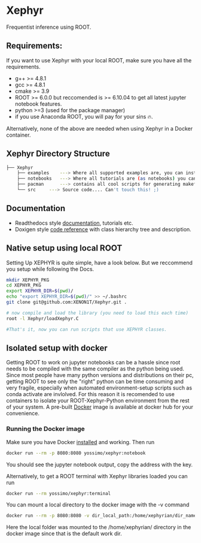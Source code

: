 # Xephyr
Frequentist inference using ROOT.

## Requirements:
If you want to use Xephyr with your local ROOT, make sure you have all the requirements.
- g++ >= 4.8.1
- gcc >= 4.8.1
- cmake >= 3.9
- ROOT >= 6.0.0 but reccomended is >= 6.10.04 to get all latest jupyter notebook features.
- python >=3  (used for the package manager) 
- if you use Anaconda ROOT, you will pay for your sins :fire:.

Alternatively, none of the above are needed when using Xephyr in a Docker container.

## Xephyr Directory Structure

```bash
├── Xephyr
    ├── examples    ---> Where all supported examples are, you can install them! have a look at the docs
    ├── notebooks   ---> Where all tutorials are (as notebooks) you can just run them after setup (described below)
    ├── pacman      ---> contains all cool scripts for generating makefiles for you
    └── src	    ---> Source code.... Can't touch this! ;)
```

## Documentation
 - Readthedocs style [documentation](https://xenon1t.github.io/Xephyr/docs/), tutorials etc.
 - Doxigen style [code reference](https://xenon1t.github.io/Xephyr/class_reference/) with class hierarchy tree and description.

## Native setup using local ROOT
Setting Up XEPHYR is quite simple, have a look below. But we reccommend you setup while following the Docs.
```bash
mkdir XEPHYR_PKG
cd XEPHYR_PKG
export XEPHYR_DIR=$(pwd)/
echo "export XEPHYR_DIR=$(pwd)/" >> ~/.bashrc
git clone git@github.com:XENON1T/Xephyr.git .

# now compile and load the library (you need to load this each time)
root -l Xephyr/loadXephyr.C

#That's it, now you can run scripts that use XEPHYR classes.
```

## Isolated setup with docker
 Getting ROOT to work on jupyter notebooks can be a hassle since root needs to be compiled with the same compiler as the python being used. Since most people have many python versions and distributions on their pc, getting ROOT to see only the "right" python can be time consuming and very fragile, especially when automated environment-setup scripts such as conda activate are invlolved. For this reason it is recomended to use containers to isolate your ROOT-Xephyr-Python environment from the rest of your system. A pre-built [Docker](https://docs.docker.com/get-started/) image is available at docker hub for your convenience.
### Running the Docker image
 Make sure you have Docker [installed](https://docs.docker.com/install/) and working. Then run

```bash
docker run --rm -p 8080:8080 yossimo/xephyr:notebook
```
You should see the jupyter notebook output, copy the address with the key. 

Alternatively, to get a ROOT terminal with Xephyr libraries loaded you can run
```bash
docker run --rm yossimo/xephyr:terminal
```

You can mount a local directory to the docker image with the -v command
```bash
docker run --rm -p 8080:8080 -v dir_local_path:/home/xephyrian/dir_name_in_docker_image yossimo/xephyr:notebook
```
Here the local folder was mounted to the /home/xephyrian/ directory in the docker image since that is the default work dir. 